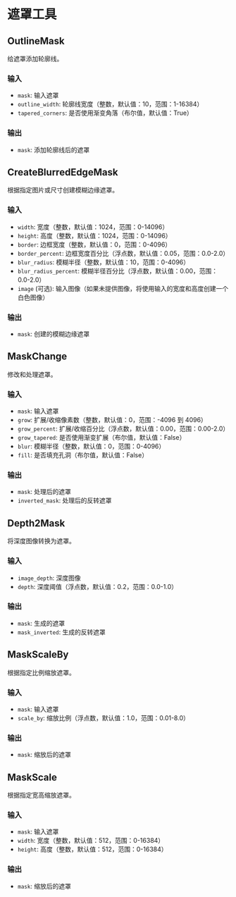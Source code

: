 # 遮罩工具

## OutlineMask
给遮罩添加轮廓线。

### 输入
- `mask`: 输入遮罩
- `outline_width`: 轮廓线宽度（整数，默认值：10，范围：1-16384）
- `tapered_corners`: 是否使用渐变角落（布尔值，默认值：True）

### 输出
- `mask`: 添加轮廓线后的遮罩

## CreateBlurredEdgeMask
根据指定图片或尺寸创建模糊边缘遮罩。

### 输入
- `width`: 宽度（整数，默认值：1024，范围：0-14096）
- `height`: 高度（整数，默认值：1024，范围：0-14096）
- `border`: 边框宽度（整数，默认值：0，范围：0-4096）
- `border_percent`: 边框宽度百分比（浮点数，默认值：0.05，范围：0.0-2.0）
- `blur_radius`: 模糊半径（整数，默认值：10，范围：0-4096）
- `blur_radius_percent`: 模糊半径百分比（浮点数，默认值：0.00，范围：0.0-2.0）
- `image` (可选): 输入图像（如果未提供图像，将使用输入的宽度和高度创建一个白色图像）

### 输出
- `mask`: 创建的模糊边缘遮罩

## MaskChange
修改和处理遮罩。

### 输入
- `mask`: 输入遮罩
- `grow`: 扩展/收缩像素数（整数，默认值：0，范围：-4096 到 4096）
- `grow_percent`: 扩展/收缩百分比（浮点数，默认值：0.00，范围：0.00-2.0）
- `grow_tapered`: 是否使用渐变扩展（布尔值，默认值：False）
- `blur`: 模糊半径（整数，默认值：0，范围：0-4096）
- `fill`: 是否填充孔洞（布尔值，默认值：False）

### 输出
- `mask`: 处理后的遮罩
- `inverted_mask`: 处理后的反转遮罩

## Depth2Mask
将深度图像转换为遮罩。

### 输入
- `image_depth`: 深度图像
- `depth`: 深度阈值（浮点数，默认值：0.2，范围：0.0-1.0）

### 输出
- `mask`: 生成的遮罩
- `mask_inverted`: 生成的反转遮罩

## MaskScaleBy
根据指定比例缩放遮罩。

### 输入
- `mask`: 输入遮罩
- `scale_by`: 缩放比例（浮点数，默认值：1.0，范围：0.01-8.0）

### 输出
- `mask`: 缩放后的遮罩

## MaskScale
根据指定宽高缩放遮罩。

### 输入
- `mask`: 输入遮罩
- `width`: 宽度（整数，默认值：512，范围：0-16384）
- `height`: 高度（整数，默认值：512，范围：0-16384）

### 输出
- `mask`: 缩放后的遮罩
